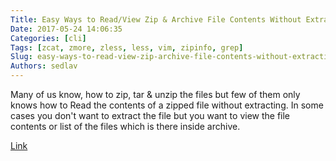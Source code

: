```yaml
---
Title: Easy Ways to Read/View Zip & Archive File Contents Without Extracting
Date: 2017-05-24 14:06:35
Categories: [cli]
Tags: [zcat, zmore, zless, less, vim, zipinfo, grep]
Slug: easy-ways-to-read-view-zip-archive-file-contents-without-extracting
Authors: sedlav
---
```


Many of us know, how to zip, tar & unzip the files but few of them only knows how to Read the contents of a zipped file without extracting. In some cases you don't want to extract the file but you want to view the file contents or list of the files which is there inside archive.

[Link](http://www.2daygeek.com/easy-ways-to-read-view-zip-archive-file-contents-without-extracting/)
